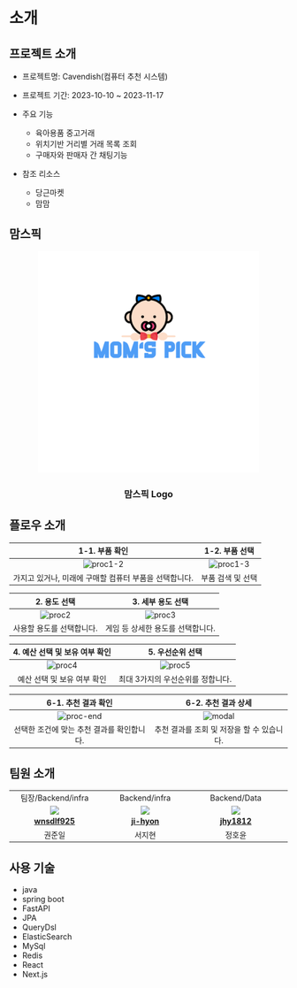 #  소개

## 프로젝트 소개

- 프로젝트명: Cavendish(컴퓨터 추천 시스템)

- 프로젝트 기간: 2023-10-10 ~ 2023-11-17

- 주요 기능
    - 육아용품 중고거래
    - 위치기반 거리별 거래 목록 조회
    - 구매자와 판매자 간 채팅기능

- 참조 리소스
    - 당근마켓
    - 맘맘
  

## 맘스픽
<div align=center>
  <img src="readme_assets/logo.png" height="400" width="400" />
  <h3>맘스픽 Logo</p>
</div>

## 플로우 소개
|1-1. 부품 확인|1-2. 부품 선택|
|:---:|:---:|
|![proc1-2](/readme_assets/proc1-2.jpg)|![proc1-3](/readme_assets/proc1-3.jpg)|
|가지고 있거나, 미래에 구매할 컴퓨터 부품을 선택합니다.|부품 검색 및 선택|

|2. 용도 선택|3. 세부 용도 선택|
|:---:|:---:|
|![proc2](/readme_assets/proc2.png)|![proc3](/readme_assets/proc3.jpg)|
|사용할 용도를 선택합니다.|게임 등 상세한 용도를 선택합니다.|

|4. 예산 선택 및 보유 여부 확인|5. 우선순위 선택|
|:---:|:---:|
|![proc4](/readme_assets/proc4.jpg)|![proc5](/readme_assets/proc5.jpg)|
|예산 선택 및 보유 여부 확인|최대 3가지의 우선순위를 정합니다.|

|6-1. 추천 결과 확인|6-2. 추천 결과 상세|
|:---:|:---:|
|![proc-end](/readme_assets/proc-end.jpg)|![modal](/readme_assets/modal.jpg)|
|선택한 조건에 맞는 추천 결과를 확인합니다.|추천 결과를 조회 및 저장을 할 수 있습니다.|

## 팀원 소개

<table align="center">
    <tr align="center">
        <td>
            팀장/Backend/infra
        </td>
        <td>
            Backend/infra
        </td>
        <td>
            Backend/Data
        </td>
        <td>
            Frontend
        </td>
        <td>
            Frontend
        </td>
        <td>
            Frontend
        </td>
    </tr>
    <tr align="center">
     <td style="min-width: 150px;">
            <a href="https://github.com/wnsdlf925">
              <img src="https://avatars.githubusercontent.com/u/62425882?v=4" width="200">
              <br />
              <b>wnsdlf925</b>
            </a> 
        </td>
        <td style="min-width: 150px;">
            <a href="https://github.com/ji-hyon">
              <img src="https://avatars.githubusercontent.com/u/120673992?v=4" width="200">
              <br />
              <b>ji-hyon</b>
            </a>
        </td>
         <td style="min-width: 150px;">
            <a href="https://github.com/jhy1812">
              <img src="https://avatars.githubusercontent.com/u/122588619?v=4" width="200">
              <br />
              <b>jhy1812</b>
            </a> 
        </td>
        <td style="min-width: 150px;">
            <a href="https://github.com/JeBread">
              <img src="https://avatars.githubusercontent.com/u/108921478?v=4" width="200">
              <br />
              <b>JeBread</b>
            </a> 
        </td>
        <td style="min-width: 150px;">
            <a href="https://github.com/ChoiCharles">
              <img src="https://avatars.githubusercontent.com/u/122588654?v=4" width="200">
              <br />
              <b>ChoiCharles</b>
            </a> 
        </td>
        <td style="min-width: 150px;">
            <a href="https://github.com/cjjss11">
              <img src="https://avatars.githubusercontent.com/u/122518199?v=4" width="200">
              <br />
              <b>yangJin-H</b>
            </a> 
        </td>
    </tr>
    <tr align="center">
        <td>
            권준일
        </td>
        <td>
            서지현
        </td>
        <td>
            정호윤
        </td>
        <td>
            방상제
        </td>
        <td>
            최찬석
        </td>
        <td>
            최지수
        </td>
    </tr>
</table>


## 사용 기술  

- java
- spring boot
- FastAPI
- JPA
- QueryDsl
- ElasticSearch
- MySql
- Redis
- React
- Next.js
 
